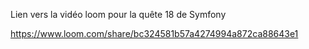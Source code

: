 Lien vers la vidéo loom pour la quête 18 de Symfony

https://www.loom.com/share/bc324581b57a4274994a872ca88643e1
